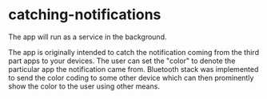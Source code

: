 # catching-notifications

The app will run as a service in the background.

The app is originally intended to catch the notification coming from the third part apps to your devices.
The user can set the "color" to denote the particular app the notification came from.
Bluetooth stack was implemented to send the color coding to some other device which can then prominently
show the color to the user using other means.

